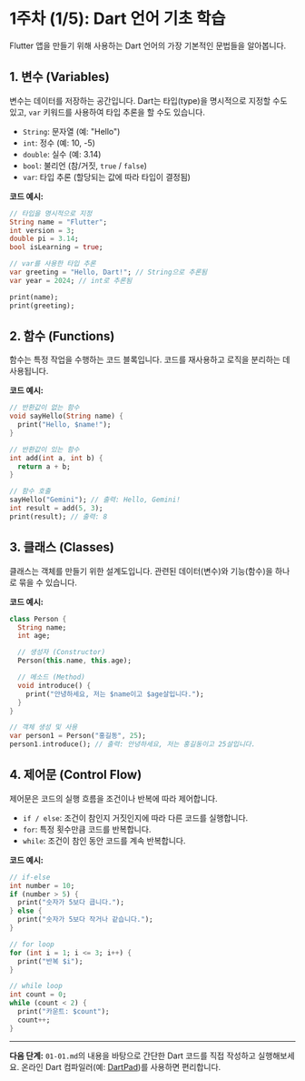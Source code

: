 # 1주차 (1/5): Dart 언어 기초 학습

Flutter 앱을 만들기 위해 사용하는 Dart 언어의 가장 기본적인 문법들을 알아봅니다.

## 1. 변수 (Variables)

변수는 데이터를 저장하는 공간입니다. Dart는 타입(type)을 명시적으로 지정할 수도 있고, `var` 키워드를 사용하여 타입 추론을 할 수도 있습니다.

- `String`: 문자열 (예: "Hello")
- `int`: 정수 (예: 10, -5)
- `double`: 실수 (예: 3.14)
- `bool`: 불리언 (참/거짓, `true` / `false`)
- `var`: 타입 추론 (할당되는 값에 따라 타입이 결정됨)

**코드 예시:**
```dart
// 타입을 명시적으로 지정
String name = "Flutter";
int version = 3;
double pi = 3.14;
bool isLearning = true;

// var를 사용한 타입 추론
var greeting = "Hello, Dart!"; // String으로 추론됨
var year = 2024; // int로 추론됨

print(name);
print(greeting);
```

## 2. 함수 (Functions)

함수는 특정 작업을 수행하는 코드 블록입니다. 코드를 재사용하고 로직을 분리하는 데 사용됩니다.

**코드 예시:**
```dart
// 반환값이 없는 함수
void sayHello(String name) {
  print("Hello, $name!");
}

// 반환값이 있는 함수
int add(int a, int b) {
  return a + b;
}

// 함수 호출
sayHello("Gemini"); // 출력: Hello, Gemini!
int result = add(5, 3);
print(result); // 출력: 8
```

## 3. 클래스 (Classes)

클래스는 객체를 만들기 위한 설계도입니다. 관련된 데이터(변수)와 기능(함수)을 하나로 묶을 수 있습니다.

**코드 예시:**
```dart
class Person {
  String name;
  int age;

  // 생성자 (Constructor)
  Person(this.name, this.age);

  // 메소드 (Method)
  void introduce() {
    print("안녕하세요, 저는 $name이고 $age살입니다.");
  }
}

// 객체 생성 및 사용
var person1 = Person("홍길동", 25);
person1.introduce(); // 출력: 안녕하세요, 저는 홍길동이고 25살입니다.
```

## 4. 제어문 (Control Flow)

제어문은 코드의 실행 흐름을 조건이나 반복에 따라 제어합니다.

- `if / else`: 조건이 참인지 거짓인지에 따라 다른 코드를 실행합니다.
- `for`: 특정 횟수만큼 코드를 반복합니다.
- `while`: 조건이 참인 동안 코드를 계속 반복합니다.

**코드 예시:**
```dart
// if-else
int number = 10;
if (number > 5) {
  print("숫자가 5보다 큽니다.");
} else {
  print("숫자가 5보다 작거나 같습니다.");
}

// for loop
for (int i = 1; i <= 3; i++) {
  print("반복 $i");
}

// while loop
int count = 0;
while (count < 2) {
  print("카운트: $count");
  count++;
}
```

---

**다음 단계:** `01-01.md`의 내용을 바탕으로 간단한 Dart 코드를 직접 작성하고 실행해보세요. 온라인 Dart 컴파일러(예: [DartPad](https://dartpad.dev/))를 사용하면 편리합니다.
